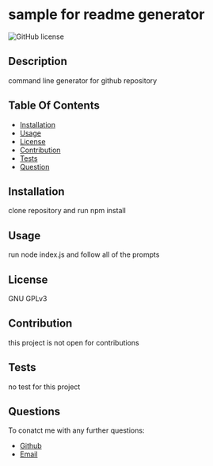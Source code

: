 
# sample for readme generator
![GitHub license](https://img.shields.io/badge/license-GNU%GPLv3-blue.svg)

## Description
command line generator for github repository

## Table Of Contents
* [Installation](#installation)
* [Usage](#usage)
* [License](#license)
* [Contribution](#contribution)
* [Tests](#tests)
* [Question](#questions)

## Installation
clone repository and run npm install

## Usage
run node index.js and follow all of the prompts

## License
GNU GPLv3

## Contribution
this project is not open for contributions

## Tests
no test for this project

## Questions
To conatct me with any further questions:
* [Github](https://github.com/swanpham)
* [Email](mailto://swan@swanbeauty.ca)  
